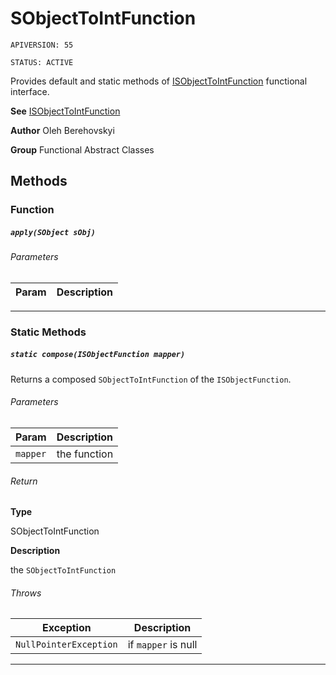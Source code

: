 # SObjectToIntFunction

`APIVERSION: 55`

`STATUS: ACTIVE`

Provides default and static methods of [ISObjectToIntFunction](/docs/Functional-Interfaces/ISObjectToIntFunction.md) functional interface.


**See** [ISObjectToIntFunction](/docs/Functional-Interfaces/ISObjectToIntFunction.md)


**Author** Oleh Berehovskyi


**Group** Functional Abstract Classes

## Methods
### Function
##### `apply(SObject sObj)`
###### Parameters
|Param|Description|
|---|---|

---
### Static Methods
##### `static compose(ISObjectFunction mapper)`

Returns a composed `SObjectToIntFunction` of the `ISObjectFunction`.

###### Parameters
|Param|Description|
|---|---|
|`mapper`|the function|

###### Return

**Type**

SObjectToIntFunction

**Description**

the `SObjectToIntFunction`

###### Throws
|Exception|Description|
|---|---|
|`NullPointerException`|if `mapper` is null|

---
